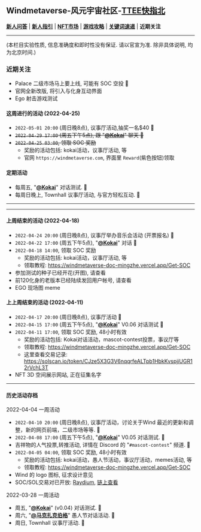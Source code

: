 ## Windmetaverse-风元宇宙社区-[TTEE快指北](Readme.md)

[**新人问答**](新人问答.md) | [**新人指引**](新人指引.md) | [**NFT市场**](NFT市场.md) | [**游戏攻略**](游戏攻略.md) | [**关键词速递**](关键词速递.md) | **近期关注**

---
(本栏目实验性质, 信息准确度和即时性没有保证. 请以官宣为准. 除非具体说明, 均为北京时间.)

### 近期关注

- Palace 二级市场马上要上线, 可能有 SOC 空投 💎
- 官网全新改版, 将引入与化身互动界面
- Ego 射击游戏测试

#### 这周进行的活动 (2022-04-25)
- `2022-05-01 20:00` (周日晚8点), 议事厅活动,抽奖一名$40 💎
- ~~`2022-04-29 17:00` (周五下午5点), 跟 "[**@Kokai**](关键词速递.md)" 聊天 💎~~
- ~~`2022-04-25 03:00`, 领取 SOC 奖励~~
  - 奖励的活动包括: kokai活动，议事厅活动, 等
  - 官网 `https://windmetaverse.com`, 界面里 `Reward`(紫色按钮)领取

#### 定期活动
- 每周五, "[**@Kokai**](关键词速递.md)" 对话测试. 💎
- 每周日晚上, Townhall 议事厅活动, 与官方轻松互动. 💎

---
---
#### 上周结束的活动 (2022-04-18)
- `2022-04-24 20:00` (周日晚8点), 议事厅举办音乐会活动 (开票报名) 💎
- `2022-04-22 17:00` (周五下午5点), "[**@Kokai**](关键词速递.md)" 对话 💎
- `2022-04-18 14:00`, 领取 SOC 奖励
  - 奖励的活动包括: kokai活动，议事厅活动, 等
  - 领取教程: https://windmetaverse-doc-mingzhe.vercel.app/Get-SOC
- 参加测试的种子已经开花(开图), 请查看
- 前120化身的老版本已经陆续发回用户帐号, 请查看
- EGO 现场图 meme

#### 上上周结束的活动 (2022-04-11)
- `2022-04-17 20:00` (周日晚8点), 议事厅活动 💎
- `2022-04-15 17:00` (周五下午5点), "[**@Kokai**](关键词速递.md)" V0.06 对话测试 💎
- `2022-04-11 17:00`, 领取 SOC 奖励, 48小时有效
  - 奖励的活动包括: Kokai对话活动，mascot-contest投票，事议厅等
  - 领取教程: https://windmetaverse-doc-mingzhe.vercel.app/Get-SOC
  - 这里查看交易记录: https://solscan.io/token/CJze5X3G3V6nqqrfeALTpb1HbkKvspjiUGR12rVchL3T 
- NFT 3D 空间展示网站, 正在征集名字

---
#### 历史活动存档

2022-04-04 一周活动
- `2022-04-10 20:00` (周日晚8点), 议事厅活动，讨论关于Wind 最近的更新和调整，新的网页前端，二级市场等等. 💎
- `2022-04-08 17:00` (周五下午5点), "[**@Kokai**](关键词速递.md)" V0.05 对话测试. 💎
- 吉祥物的人气投票,转推活动, 详情在 Discord 的 "`#mascot-contest`" 频道. 💎
- `2022-04-05 04:00`, 领取 SOC 奖励, 48小时有效
  - 奖励的活动包括: kokai活动，愚人节活动，事议厅活动，memes活动, 等
  - 领取教程: https://windmetaverse-doc-mingzhe.vercel.app/Get-SOC
- Wind 的 logo 图标, 征求设计意见
- SOC/SOL交易对已开放: [Raydium](https://raydium.io/swap/?inputCurrency=CJze5X3G3V6nqqrfeALTpb1HbkKvspjiUGR12rVchL3T&outputCurrency=sol&outputAmount=0&fixed=in), [链上查看](https://solscan.io/account/48bqboJP4J6VvbLDbzUvrpNg2N9dCRsdkCpP3M7FfeKF)

2022-03-28 一周活动
- 周五, "[**@Kokai**](关键词速递.md)" (v0.04) 对话测试. 💎
- 周六, "[**@马克扎克伯格**](关键词速递.md)" 愚人节对话活动. 💎
- 周日, Townhall 议事厅活动. 💎
